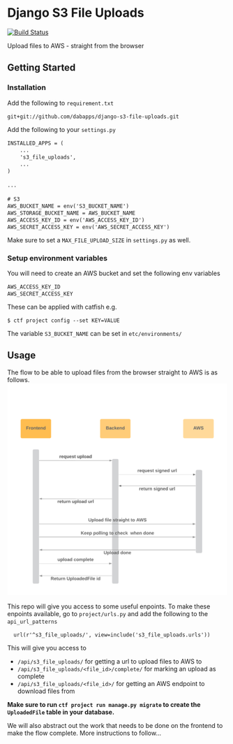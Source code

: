 Django S3 File Uploads
===================
[![Build Status](https://travis-ci.com/dabapps/s3_file_uploads.svg?token=apzD3FKHpTNKHAtAu9xC&branch=master)](https://travis-ci.com/dabapps/s3_file_uploads)

Upload files to AWS - straight from the browser

## Getting Started

### Installation

Add the following to `requirement.txt`

    git+git://github.com/dabapps/django-s3-file-uploads.git


Add the following to your `settings.py`

    INSTALLED_APPS = (
        ...
        's3_file_uploads',
        ...
    )

    ...

    # S3
    AWS_BUCKET_NAME = env('S3_BUCKET_NAME')
    AWS_STORAGE_BUCKET_NAME = AWS_BUCKET_NAME
    AWS_ACCESS_KEY_ID = env('AWS_ACCESS_KEY_ID')
    AWS_SECRET_ACCESS_KEY = env('AWS_SECRET_ACCESS_KEY')

Make sure to set a `MAX_FILE_UPLOAD_SIZE` in `settings.py` as well.

### Setup environment variables

You will need to create an AWS bucket and set the following env variables

```
AWS_ACCESS_KEY_ID
AWS_SECRET_ACCESS_KEY
```

These can be applied with catfish e.g.

```shell
$ ctf project config --set KEY=VALUE
```

The variable `S3_BUCKET_NAME` can be set in `etc/environments/`

## Usage
The flow to be able to upload files from the browser straight to AWS is as follows.
![Flow S3 file uploads](images/flow-s3-file-uploads.png)

This repo will give you access to some useful enpoints.
To make these enpoints available, go to `project/urls.py` and add the following to the `api_url_patterns`
```
  url(r'^s3_file_uploads/', view=include('s3_file_uploads.urls'))
```
This will give you access to
  - `/api/s3_file_uploads/` for getting a url to upload files to AWS to
  - `/api/s3_file_uploads/<file_id>/complete/` for marking an upload as complete
  - `/api/s3_file_uploads/<file_id>/` for getting an AWS endpoint to download files from

**Make sure to run `ctf project run manage.py migrate` to create the `UploadedFile` table in your database.**

We will also abstract out the work that needs to be done on the frontend to make the flow complete. More instructions to follow...
